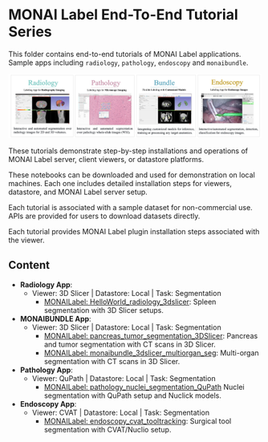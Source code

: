 # MONAI Label End-To-End Tutorial Series

This folder contains end-to-end tutorials of MONAI Label applications. Sample apps including `radiology`, `pathology`, `endoscopy` and `monaibundle`.

![image](https://raw.githubusercontent.com/Project-MONAI/MONAILabel/main/docs/images/sampleApps_index.jpeg)

These tutorials demonstrate step-by-step installations and operations of MONAI Label server, client viewers, or datastore platforms.

These notebooks can be downloaded and used for demonstration on local machines. Each one includes detailed installation steps for viewers, datastore, and MONAI Label server setup.

Each tutorial is associated with a sample dataset for non-commercial use. APIs are provided for users to download datasets directly.

Each tutorial provides MONAI Label plugin installation steps associated with the viewer.

## Content

- **Radiology App**:
  - Viewer: 3D Slicer | Datastore: Local | Task: Segmentation
    - [MONAILabel: HelloWorld_radiology_3dslicer](monailabel_HelloWorld_radiology_3dslicer.ipynb): Spleen segmentation with 3D Slicer setups.
- **MONAIBUNDLE App**:
  - Viewer: 3D Slicer | Datastore: Local | Task: Segmentation
    - [MONAILabel: pancreas_tumor_segmentation_3DSlicer](monailabel_pancreas_tumor_segmentation_3DSlicer.ipynb): Pancreas and tumor segmentation with CT scans in 3D Slicer.
    - [MONAILabel: monaibundle_3dslicer_multiorgan_seg](monailabel_monaibundle_3dslicer_multiorgan_seg.ipynb): Multi-organ segmentation with CT scans in 3D Slicer.
- **Pathology App**:
  - Viewer: QuPath | Datastore: Local | Task: Segmentation
    - [MONAILabel: pathology_nuclei_segmentation_QuPath](monailabel_pathology_nuclei_segmentation_QuPath.ipynb) Nuclei segmentation with QuPath setup and Nuclick models.
- **Endoscopy App**:
  - Viewer: CVAT | Datastore: Local | Task: Segmentation
    - [MONAILabel: endoscopy_cvat_tooltracking](monailabel_endoscopy_cvat_tooltracking.ipynb): Surgical tool segmentation with CVAT/Nuclio setup.
